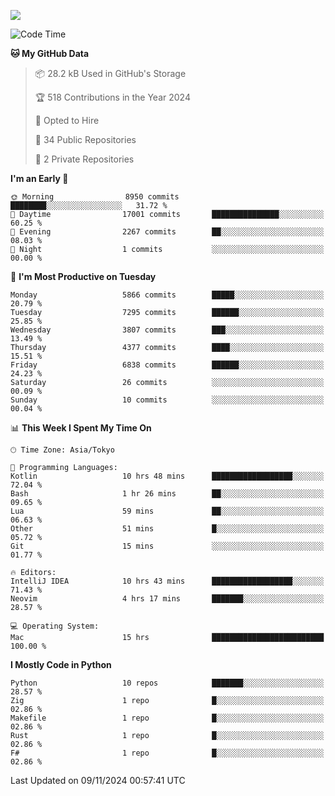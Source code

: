 ![](https://komarev.com/ghpvc/?username=kitagawa-hr)

<!--START_SECTION:waka-->
![Code Time](http://img.shields.io/badge/Code%20Time-1%2C184%20hrs%2049%20mins-blue)

**🐱 My GitHub Data** 

> 📦 28.2 kB Used in GitHub's Storage 
 > 
> 🏆 518 Contributions in the Year 2024
 > 
> 💼 Opted to Hire
 > 
> 📜 34 Public Repositories 
 > 
> 🔑 2 Private Repositories 
 > 
**I'm an Early 🐤** 

```text
🌞 Morning                8950 commits        ████████░░░░░░░░░░░░░░░░░   31.72 % 
🌆 Daytime                17001 commits       ███████████████░░░░░░░░░░   60.25 % 
🌃 Evening                2267 commits        ██░░░░░░░░░░░░░░░░░░░░░░░   08.03 % 
🌙 Night                  1 commits           ░░░░░░░░░░░░░░░░░░░░░░░░░   00.00 % 
```
📅 **I'm Most Productive on Tuesday** 

```text
Monday                   5866 commits        █████░░░░░░░░░░░░░░░░░░░░   20.79 % 
Tuesday                  7295 commits        ██████░░░░░░░░░░░░░░░░░░░   25.85 % 
Wednesday                3807 commits        ███░░░░░░░░░░░░░░░░░░░░░░   13.49 % 
Thursday                 4377 commits        ████░░░░░░░░░░░░░░░░░░░░░   15.51 % 
Friday                   6838 commits        ██████░░░░░░░░░░░░░░░░░░░   24.23 % 
Saturday                 26 commits          ░░░░░░░░░░░░░░░░░░░░░░░░░   00.09 % 
Sunday                   10 commits          ░░░░░░░░░░░░░░░░░░░░░░░░░   00.04 % 
```


📊 **This Week I Spent My Time On** 

```text
🕑︎ Time Zone: Asia/Tokyo

💬 Programming Languages: 
Kotlin                   10 hrs 48 mins      ██████████████████░░░░░░░   72.04 % 
Bash                     1 hr 26 mins        ██░░░░░░░░░░░░░░░░░░░░░░░   09.65 % 
Lua                      59 mins             ██░░░░░░░░░░░░░░░░░░░░░░░   06.63 % 
Other                    51 mins             █░░░░░░░░░░░░░░░░░░░░░░░░   05.72 % 
Git                      15 mins             ░░░░░░░░░░░░░░░░░░░░░░░░░   01.77 % 

🔥 Editors: 
IntelliJ IDEA            10 hrs 43 mins      ██████████████████░░░░░░░   71.43 % 
Neovim                   4 hrs 17 mins       ███████░░░░░░░░░░░░░░░░░░   28.57 % 

💻 Operating System: 
Mac                      15 hrs              █████████████████████████   100.00 % 
```

**I Mostly Code in Python** 

```text
Python                   10 repos            ███████░░░░░░░░░░░░░░░░░░   28.57 % 
Zig                      1 repo              █░░░░░░░░░░░░░░░░░░░░░░░░   02.86 % 
Makefile                 1 repo              █░░░░░░░░░░░░░░░░░░░░░░░░   02.86 % 
Rust                     1 repo              █░░░░░░░░░░░░░░░░░░░░░░░░   02.86 % 
F#                       1 repo              █░░░░░░░░░░░░░░░░░░░░░░░░   02.86 % 
```




 Last Updated on 09/11/2024 00:57:41 UTC
<!--END_SECTION:waka-->
